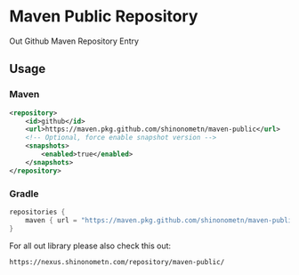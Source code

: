 # Maven Public Repository

Out Github Maven Repository Entry

## Usage

### Maven

```xml
<repository>
    <id>github</id>
    <url>https://maven.pkg.github.com/shinonometn/maven-public</url>
    <!-- Optional, force enable snapshot version -->
    <snapshots>
        <enabled>true</enabled>
    </snapshots>
</repository>
```

### Gradle 

```groovy
repositories {
    maven { url = "https://maven.pkg.github.com/shinonometn/maven-public" }
}
```

For all out library please also check this out:

```
https://nexus.shinonometn.com/repository/maven-public/
```
